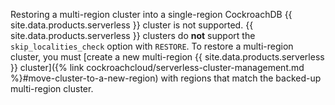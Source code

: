 Restoring a multi-region cluster into a single-region CockroachDB {{ site.data.products.serverless }} cluster is not supported. {{ site.data.products.serverless }} clusters do **not** support the `skip_localities_check` option with `RESTORE`. To restore a multi-region cluster, you must [create a new multi-region {{ site.data.products.serverless }} cluster]({% link cockroachcloud/serverless-cluster-management.md %}#move-cluster-to-a-new-region) with regions that match the backed-up multi-region cluster.